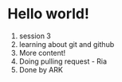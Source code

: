 # Hello world!

1. session 3
2. learning about git and github
3. More content!
4. Doing pulling request - Ria
5. Done by ARK
